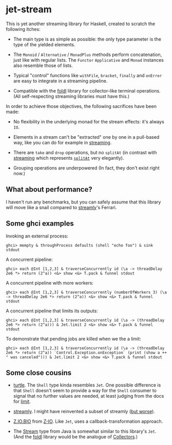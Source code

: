 # jet-stream

This is yet another streaming library for Haskell, created to scratch the
following itches:

- The main type is as simple as possible: the only type parameter is the type
  of the yielded elements.

- The `Monoid` / `Alternative` / `MonadPlus` methods perform concatenation,
  just like with regular lists. The `Functor` `Applicative` and `Monad`
  instances also resemble those of lists.

- Typical "control" functions like `withFile`, `bracket`, `finally` and
  `onError` are easy to integrate in a streaming pipeline. 

- Compatible with the [foldl](https://hackage.haskell.org/package/foldl)
  library for collector-like terminal operations. (All self-respecting
  streaming libraries must have this.)

In order to achieve those objectives, the following sacrifices have been made:

- No flexibility in the underlying monad for the stream effects: it's always
  `IO`.

- Elements in a stream can't be "extracted" one by one in a pull-based way,
  like you can do for example in
  [streaming](https://hackage.haskell.org/package/streaming-0.2.3.0/docs/Streaming-Prelude.html#v:next).

- There are `take` and `drop` operations, but no `splitAt` (in contrast with
  [streaming](https://hackage.haskell.org/package/streaming-0.2.3.0/docs/Streaming-Prelude.html#v:next)
  which represents
  [`splitAt`](https://hackage.haskell.org/package/streaming-0.2.3.0/docs/Streaming-Prelude.html#v:splitAt)
  very elegantly). 

- Grouping operations are underpowered (In fact, they don't exist right now.)

## What about performance?

I haven't run any benchmarks, but you can safely assume that this library will
move like a snail compared to
[streamly](https://hackage.haskell.org/package/streamly)'s Ferrari.

## Some ghci examples

Invoking an external process:

    ghci> mempty & throughProcess defaults (shell "echo foo") & sink stdout

A concurrent pipeline:

    ghci> each @Int [1,2,3] & traverseConcurrently id (\a -> threadDelay 2e6 *> return (2^a)) <&> show <&> T.pack & funnel stdout

A concurrent pipeline with more workers:

    ghci> each @Int [1,2,3] & traverseConcurrently (numberOfWorkers 3) (\a -> threadDelay 2e6 *> return (2^a)) <&> show <&> T.pack & funnel stdout

A concurrent pipeline that limits its outputs:

    ghci> each @Int [1,2,3] & traverseConcurrently id (\a -> (threadDelay 2e6 *> return (2^a))) & Jet.limit 2 <&> show <&> T.pack & funnel stdout

To demonstrate that pending jobs are killed when we the a limit:

    ghci> each @Int [1,2,3] & traverseConcurrently id (\a -> (threadDelay 2e6 *> return (2^a)) `Control.Exception.onException` (print (show a ++ " was canceled"))) & Jet.limit 2 <&> show <&> T.pack & funnel stdout

## Some close cousins

- [turtle](https://hackage.haskell.org/package/turtle). The `Shell` type kinda
  resembles `Jet`. One possible difference is that `Shell` doesn't seem to
  provide a way for the `Shell` consumer to signal that no further values are
  needed, at least judging from the docs for
  [limit](https://hackage.haskell.org/package/turtle-1.5.22/docs/Turtle-Prelude.html#v:limit).

- [streamly](https://hackage.haskell.org/package/streamly). I might have
  reinvented a subset of streamly ([but
  worse](https://www.mcmillen.dev/language_checklist.html)).

- [Z.IO.BIO](https://hackage.haskell.org/package/Z-IO-1.0.0.0/docs/Z-IO-BIO.html)
  from [Z-IO](https://hackage.haskell.org/package/Z-IO). Like `Jet`, uses a
  callback-transformation approach. 

- The
  [Stream](https://docs.oracle.com/en/java/javase/16/docs/api/java.base/java/util/stream/Stream.html)
  type from Java is somewhat similar to this library's `Jet`. (And the
  [foldl](https://hackage.haskell.org/package/foldl) library would be
  the analogue of
  [Collectors](https://docs.oracle.com/en/java/javase/16/docs/api/java.base/java/util/stream/Collectors.html).)

